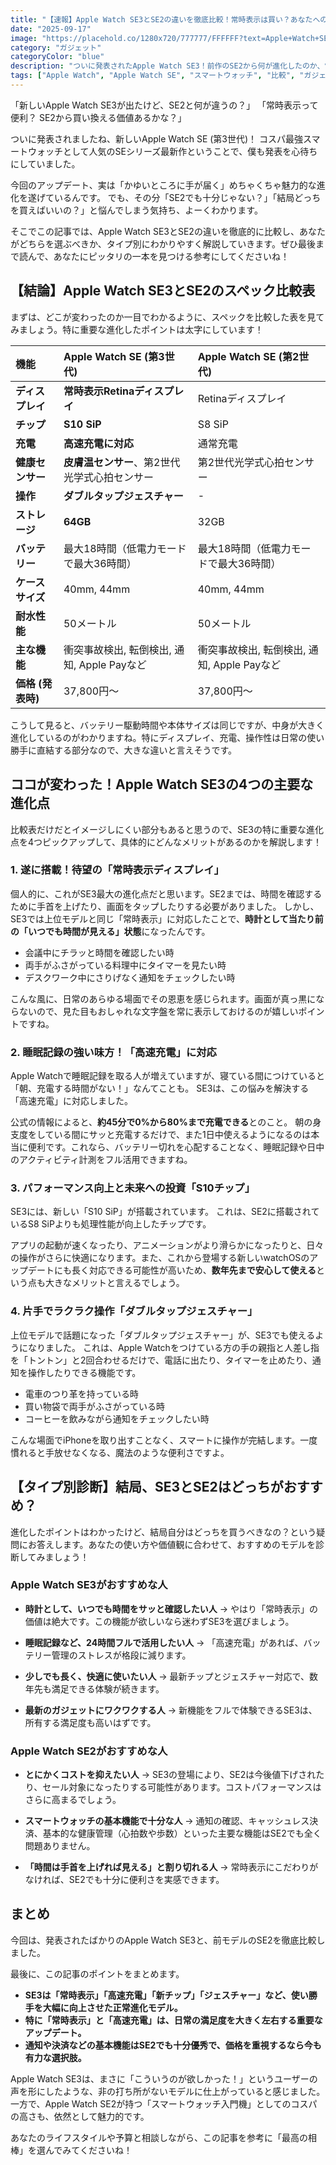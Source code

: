 ```yaml
---
title: "【速報】Apple Watch SE3とSE2の違いを徹底比較！常時表示は買い？あなたへのおすすめはコレ！"
date: "2025-09-17"
image: "https://placehold.co/1280x720/777777/FFFFFF?text=Apple+Watch+SE3+vs+SE2"
category: "ガジェット"
categoryColor: "blue"
description: "ついに発表されたApple Watch SE3！前作のSE2から何が進化したのか、常時表示や高速充電は本当に必要なのか、どちらを買うべきか悩んでいるあなたの疑問を徹底的に解決します。スペック比較からタイプ別のおすすめまで、この記事を読めばすべてがわかります。"
tags: ["Apple Watch", "Apple Watch SE", "スマートウォッチ", "比較", "ガジェットレビュー"]
---
```


「新しいApple Watch SE3が出たけど、SE2と何が違うの？」
「常時表示って便利？ SE2から買い換える価値あるかな？」

ついに発表されましたね、新しいApple Watch SE (第3世代)！
コスパ最強スマートウォッチとして人気のSEシリーズ最新作ということで、僕も発表を心待ちにしていました。

今回のアップデート、実は「かゆいところに手が届く」めちゃくちゃ魅力的な進化を遂げているんです。
でも、その分「SE2でも十分じゃない？」「結局どっちを買えばいいの？」と悩んでしまう気持ち、よーくわかります。

そこでこの記事では、Apple Watch SE3とSE2の違いを徹底的に比較し、あなたがどちらを選ぶべきか、タイプ別にわかりやすく解説していきます。ぜひ最後まで読んで、あなたにピッタリの一本を見つける参考にしてくださいね！

## 【結論】Apple Watch SE3とSE2のスペック比較表

まずは、どこが変わったのか一目でわかるように、スペックを比較した表を見てみましょう。特に重要な進化したポイントは太字にしています！

| 機能 | Apple Watch SE (第3世代) | Apple Watch SE (第2世代) |
| :--- | :--- | :--- |
| **ディスプレイ** | **常時表示Retinaディスプレイ** | Retinaディスプレイ |
| **チップ** | **S10 SiP** | S8 SiP |
| **充電** | **高速充電に対応** | 通常充電 |
| **健康センサー** | **皮膚温センサー**、第2世代光学式心拍センサー | 第2世代光学式心拍センサー |
| **操作** | **ダブルタップジェスチャー** | - |
| **ストレージ** | **64GB** | 32GB |
| **バッテリー** | 最大18時間（低電力モードで最大36時間） | 最大18時間（低電力モードで最大36時間） |
| **ケースサイズ** | 40mm, 44mm | 40mm, 44mm |
| **耐水性能** | 50メートル | 50メートル |
| **主な機能** | 衝突事故検出, 転倒検出, 通知, Apple Payなど | 衝突事故検出, 転倒検出, 通知, Apple Payなど |
| **価格 (発表時)** | 37,800円〜 | 37,800円〜 |

こうして見ると、バッテリー駆動時間や本体サイズは同じですが、中身が大きく進化しているのがわかりますね。特にディスプレイ、充電、操作性は日常の使い勝手に直結する部分なので、大きな違いと言えそうです。

## ココが変わった！Apple Watch SE3の4つの主要な進化点

比較表だけだとイメージしにくい部分もあると思うので、SE3の特に重要な進化点を4つピックアップして、具体的にどんなメリットがあるのかを解説します！

### 1. 遂に搭載！待望の「常時表示ディスプレイ」

個人的に、これがSE3最大の進化点だと思います。SE2までは、時間を確認するために手首を上げたり、画面をタップしたりする必要がありました。
しかし、SE3では上位モデルと同じ「常時表示」に対応したことで、**時計として当たり前の「いつでも時間が見える」状態**になったんです。

* 会議中にチラッと時間を確認したい時
* 両手がふさがっている料理中にタイマーを見たい時
* デスクワーク中にさりげなく通知をチェックしたい時

こんな風に、日常のあらゆる場面でその恩恵を感じられます。画面が真っ黒にならないので、見た目もおしゃれな文字盤を常に表示しておけるのが嬉しいポイントですね。

### 2. 睡眠記録の強い味方！「高速充電」に対応

Apple Watchで睡眠記録を取る人が増えていますが、寝ている間につけていると「朝、充電する時間がない！」なんてことも。
SE3は、この悩みを解決する「高速充電」に対応しました。

公式の情報によると、**約45分で0%から80%まで充電できる**とのこと。 朝の身支度をしている間にサッと充電するだけで、また1日中使えるようになるのは本当に便利です。これなら、バッテリー切れを心配することなく、睡眠記録や日中のアクティビティ計測をフル活用できますね。

### 3. パフォーマンス向上と未来への投資「S10チップ」

SE3には、新しい「S10 SiP」が搭載されています。 これは、SE2に搭載されているS8 SiPよりも処理性能が向上したチップです。

アプリの起動が速くなったり、アニメーションがより滑らかになったりと、日々の操作がさらに快適になります。また、これから登場する新しいwatchOSのアップデートにも長く対応できる可能性が高いため、**数年先まで安心して使える**という点も大きなメリットと言えるでしょう。

### 4. 片手でラクラク操作「ダブルタップジェスチャー」

上位モデルで話題になった「ダブルタップジェスチャー」が、SE3でも使えるようになりました。
これは、Apple Watchをつけている方の手の親指と人差し指を「トントン」と2回合わせるだけで、電話に出たり、タイマーを止めたり、通知を操作したりできる機能です。

* 電車のつり革を持っている時
* 買い物袋で両手がふさがっている時
* コーヒーを飲みながら通知をチェックしたい時

こんな場面でiPhoneを取り出すことなく、スマートに操作が完結します。一度慣れると手放せなくなる、魔法のような便利さですよ。

## 【タイプ別診断】結局、SE3とSE2はどっちがおすすめ？

進化したポイントはわかったけど、結局自分はどっちを買うべきなの？という疑問にお答えします。あなたの使い方や価値観に合わせて、おすすめのモデルを診断してみましょう！

### Apple Watch SE3がおすすめな人

* **時計として、いつでも時間をサッと確認したい人**
    → やはり「常時表示」の価値は絶大です。この機能が欲しいなら迷わずSE3を選びましょう。

* **睡眠記録など、24時間フルで活用したい人**
    → 「高速充電」があれば、バッテリー管理のストレスが格段に減ります。

* **少しでも長く、快適に使いたい人**
    → 最新チップとジェスチャー対応で、数年先も満足できる体験が続きます。

* **最新のガジェットにワクワクする人**
    → 新機能をフルで体験できるSE3は、所有する満足度も高いはずです。

### Apple Watch SE2がおすすめな人

* **とにかくコストを抑えたい人**
    → SE3の登場により、SE2は今後値下げされたり、セール対象になったりする可能性があります。コストパフォーマンスはさらに高まるでしょう。

* **スマートウォッチの基本機能で十分な人**
    → 通知の確認、キャッシュレス決済、基本的な健康管理（心拍数や歩数）といった主要な機能はSE2でも全く問題ありません。

* **「時間は手首を上げれば見える」と割り切れる人**
    → 常時表示にこだわりがなければ、SE2でも十分に便利さを実感できます。

## まとめ

今回は、発表されたばかりのApple Watch SE3と、前モデルのSE2を徹底比較しました。

最後に、この記事のポイントをまとめます。

* **SE3は「常時表示」「高速充電」「新チップ」「ジェスチャー」など、使い勝手を大幅に向上させた正常進化モデル。**
* **特に「常時表示」と「高速充電」は、日常の満足度を大きく左右する重要なアップデート。**
* **通知や決済などの基本機能はSE2でも十分優秀で、価格を重視するなら今も有力な選択肢。**

Apple Watch SE3は、まさに「こういうのが欲しかった！」というユーザーの声を形にしたような、非の打ち所がないモデルに仕上がっていると感じました。
一方で、Apple Watch SE2が持つ「スマートウォッチ入門機」としてのコスパの高さも、依然として魅力的です。

あなたのライフスタイルや予算と相談しながら、この記事を参考に「最高の相棒」を選んでみてくださいね！
